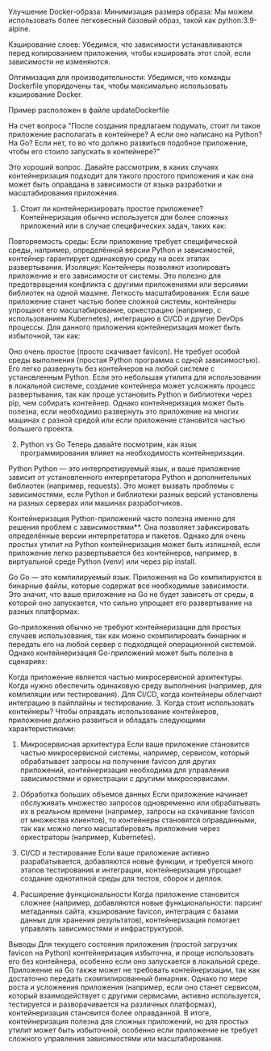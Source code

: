 Улучшение Docker-образа:
Минимизация размера образа: Мы можем использовать более легковесный базовый образ, такой как python:3.9-alpine.

Кэширование слоев: Убедимся, что зависимости устанавливаются перед копированием приложения, чтобы кэшировать этот слой, если зависимости не изменяются.

Оптимизация для производительности: Убедимся, что команды Dockerfile упорядочены так, чтобы максимально использовать кэширование Docker.

Пример расположен в файле updateDockerfile

На счет вопроса "После создания предлагаем подумать, стоит ли такое приложение располагать в контейнере? А если оно написано на Python? На Go? Если нет, то во что должно развиться подобное приложение, чтобы его стоило запускать в контейнере?"


Это хороший вопрос. Давайте рассмотрим, в каких случаях контейнеризация подходит для такого простого приложения и как она может быть оправдана в зависимости от языка разработки и масштабирования приложения.

1. Стоит ли контейнеризировать простое приложение?
Контейнеризация обычно используется для более сложных приложений или в случае специфических задач, таких как:

Повторяемость среды: Если приложение требует специфической среды, например, определённой версии Python и зависимостей, контейнер гарантирует одинаковую среду на всех этапах развертывания.
Изоляция: Контейнеры позволяют изолировать приложение и его зависимости от системы. Это полезно для предотвращения конфликта с другими приложениями или версиями библиотек на одной машине.
Легкость масштабирования: Если ваше приложение станет частью более сложной системы, контейнеры упрощают его масштабирование, оркестрацию (например, с использованием Kubernetes), интеграцию в CI/CD и другие DevOps процессы.
Для данного приложения контейнеризация может быть избыточной, так как:

Оно очень простое (просто скачивает favicon).
Не требует особой среды выполнения (простая Python программа с одной зависимостью).
Его легко развернуть без контейнеров на любой системе с установленным Python.
Если это небольшая утилита для использования в локальной системе, создание контейнера может усложнять процесс развертывания, так как проще установить Python и библиотеки через pip, чем собирать контейнер. Однако контейнеризация может быть полезна, если необходимо развернуть это приложение на многих машинах с разной средой или если приложение становится частью большего проекта.

2. Python vs Go
Теперь давайте посмотрим, как язык программирования влияет на необходимость контейнеризации.

Python
Python — это интерпретируемый язык, и ваше приложение зависит от установленного интерпретатора Python и дополнительных библиотек (например, requests). Это может вызвать проблемы с зависимостями, если Python и библиотеки разных версий установлены на разных серверах или машинах разработчиков.

Контейнеризация Python-приложений часто полезна именно для решения проблем с зависимостями**. Она позволяет зафиксировать определённые версии интерпретатора и пакетов.
Однако для очень простых утилит на Python контейнеризация может быть излишней, если приложение легко развертывается без контейнеров, например, в виртуальной среде Python (venv) или через pip install.

Go
Go — это компилируемый язык. Приложения на Go компилируются в бинарные файлы, которые содержат все необходимые зависимости. Это значит, что ваше приложение на Go не будет зависеть от среды, в которой оно запускается, что сильно упрощает его развертывание на разных платформах.

Go-приложения обычно не требуют контейнеризации для простых случаев использования, так как можно скомпилировать бинарник и передать его на любой сервер с подходящей операционной системой.
Однако контейнеризация Go-приложений может быть полезна в сценариях:

Когда приложение является частью микросервисной архитектуры.
Когда нужно обеспечить одинаковую среду выполнения (например, для компиляции или тестирования).
Для CI/CD, когда контейнеры облегчают интеграцию в пайплайны и тестирование.
3. Когда стоит использовать контейнеры?
Чтобы оправдать использование контейнеров, приложение должно развиться и обладать следующими характеристиками:

1. Микросервисная архитектура
Если ваше приложение становится частью микросервисной системы, например, сервисом, который обрабатывает запросы на получение favicon для других приложений, контейнеризация необходима для управления зависимостями и оркестрации с другими микросервисами.

2. Обработка больших объемов данных
Если приложение начинает обслуживать множество запросов одновременно или обрабатывать их в реальном времени (например, запросы на скачивание favicon от множества клиентов), то контейнеры становятся оправданными, так как можно легко масштабировать приложение через оркестраторы (например, Kubernetes).

3. CI/CD и тестирование
Если ваше приложение активно разрабатывается, добавляются новые функции, и требуется много этапов тестирования и интеграции, контейнеризация упрощает создание однотипной среды для тестов, сборок и деплоя.

4. Расширение функциональности
Когда приложение становится сложнее (например, добавляются новые функциональности: парсинг метаданных сайта, кэширование favicon, интеграция с базами данных для хранения результатов), контейнеризация помогает управлять зависимостями и инфраструктурой.

Выводы
Для текущего состояния приложения (простой загрузчик favicon на Python) контейнеризация избыточна, и проще использовать его без контейнера, особенно если оно запускается в локальной среде.
Приложение на Go также может не требовать контейнеризации, так как достаточно передать скомпилированный бинарник.
Однако по мере роста и усложнения приложения (например, если оно станет сервисом, который взаимодействует с другими сервисами, активно используется, тестируется и разворачивается на различных платформах), контейнеризация становится более оправданной.
В итоге, контейнеризация полезна для сложных приложений, но для простых утилит может быть избыточной, особенно если приложение не требует сложного управления зависимостями или масштабирования.